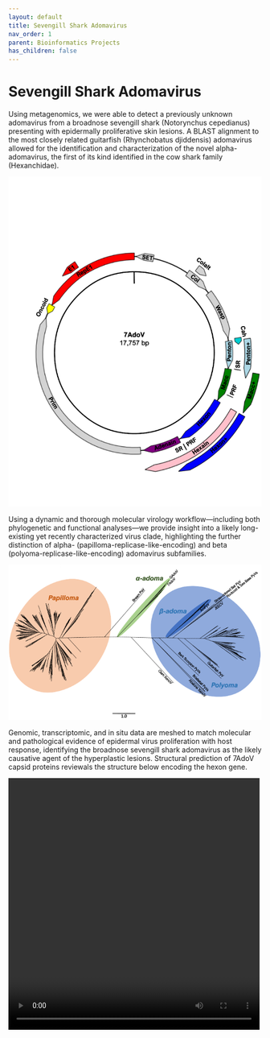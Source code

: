 ```yaml
---
layout: default
title: Sevengill Shark Adomavirus
nav_order: 1
parent: Bioinformatics Projects
has_children: false
---
```


# Sevengill Shark Adomavirus

Using metagenomics, we were able to detect a previously unknown adomavirus from a broadnose sevengill shark (Notorynchus cepedianus) presenting with epidermally proliferative skin lesions. A BLAST alignment to the most closely related guitarfish (Rhynchobatus djiddensis) adomavirus allowed for the identification and characterization of the novel alpha-adomavirus, the first of its kind identified in the cow shark family (Hexanchidae).

![virus](/images/7adov_2.png)

Using a dynamic and thorough molecular virology workflow—including both phylogenetic and functional analyses—we provide insight into a likely long-existing yet recently characterized virus clade, highlighting the further distinction of alpha- (papilloma-replicase-like-encoding) and beta (polyoma-replicase-like-encoding) adomavirus subfamilies.

![phylo](/images/7adov_1.png)

Genomic, transcriptomic, and in situ data are meshed to match molecular and pathological evidence of epidermal virus proliferation with host response, identifying the broadnose sevengill shark adomavirus as the likely causative agent of the hyperplastic lesions. Structural prediction of 7AdoV capsid proteins reviewals the structure below encoding the hexon gene.

<video width="500" height="500" controls>
  <source src="/images/7AdoV_movie.mp4" type="video/mp4">
</video>
